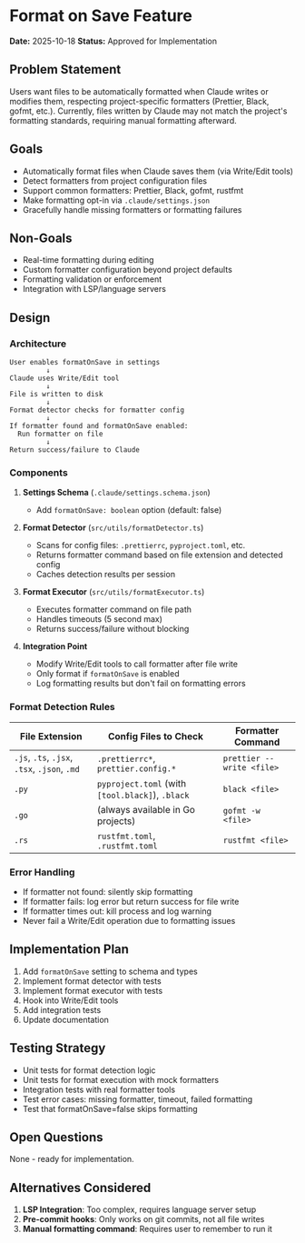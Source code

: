 # Format on Save Feature

**Date:** 2025-10-18
**Status:** Approved for Implementation

## Problem Statement

Users want files to be automatically formatted when Claude writes or modifies them, respecting project-specific formatters (Prettier, Black, gofmt, etc.). Currently, files written by Claude may not match the project's formatting standards, requiring manual formatting afterward.

## Goals

- Automatically format files when Claude saves them (via Write/Edit tools)
- Detect formatters from project configuration files
- Support common formatters: Prettier, Black, gofmt, rustfmt
- Make formatting opt-in via `.claude/settings.json`
- Gracefully handle missing formatters or formatting failures

## Non-Goals

- Real-time formatting during editing
- Custom formatter configuration beyond project defaults
- Formatting validation or enforcement
- Integration with LSP/language servers

## Design

### Architecture

```
User enables formatOnSave in settings
         ↓
Claude uses Write/Edit tool
         ↓
File is written to disk
         ↓
Format detector checks for formatter config
         ↓
If formatter found and formatOnSave enabled:
  Run formatter on file
         ↓
Return success/failure to Claude
```

### Components

1. **Settings Schema** (`.claude/settings.schema.json`)
   - Add `formatOnSave: boolean` option (default: false)

2. **Format Detector** (`src/utils/formatDetector.ts`)
   - Scans for config files: `.prettierrc`, `pyproject.toml`, etc.
   - Returns formatter command based on file extension and detected config
   - Caches detection results per session

3. **Format Executor** (`src/utils/formatExecutor.ts`)
   - Executes formatter command on file path
   - Handles timeouts (5 second max)
   - Returns success/failure without blocking

4. **Integration Point**
   - Modify Write/Edit tools to call formatter after file write
   - Only format if `formatOnSave` is enabled
   - Log formatting results but don't fail on formatting errors

### Format Detection Rules

| File Extension | Config Files to Check | Formatter Command |
|----------------|----------------------|-------------------|
| `.js`, `.ts`, `.jsx`, `.tsx`, `.json`, `.md` | `.prettierrc*`, `prettier.config.*` | `prettier --write <file>` |
| `.py` | `pyproject.toml` (with `[tool.black]`), `.black` | `black <file>` |
| `.go` | (always available in Go projects) | `gofmt -w <file>` |
| `.rs` | `rustfmt.toml`, `.rustfmt.toml` | `rustfmt <file>` |

### Error Handling

- If formatter not found: silently skip formatting
- If formatter fails: log error but return success for file write
- If formatter times out: kill process and log warning
- Never fail a Write/Edit operation due to formatting issues

## Implementation Plan

1. Add `formatOnSave` setting to schema and types
2. Implement format detector with tests
3. Implement format executor with tests
4. Hook into Write/Edit tools
5. Add integration tests
6. Update documentation

## Testing Strategy

- Unit tests for format detection logic
- Unit tests for format execution with mock formatters
- Integration tests with real formatter tools
- Test error cases: missing formatter, timeout, failed formatting
- Test that formatOnSave=false skips formatting

## Open Questions

None - ready for implementation.

## Alternatives Considered

1. **LSP Integration**: Too complex, requires language server setup
2. **Pre-commit hooks**: Only works on git commits, not all file writes
3. **Manual formatting command**: Requires user to remember to run it
